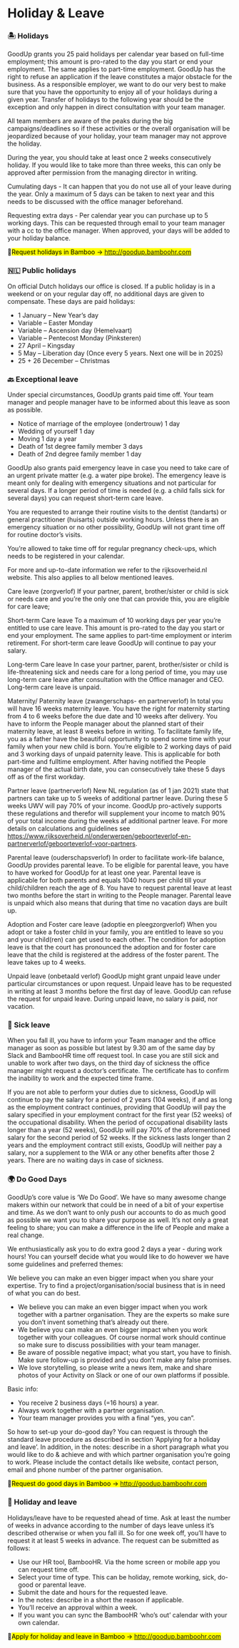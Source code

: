 <h1 style="margin-top: 1em;">Holiday & Leave</h1>

### 🏝️ Holidays
GoodUp grants you 25 paid holidays per calendar year based on full-time employment; this
amount is pro-rated to the day you start or end your employment. The same applies to part-time employment. GoodUp has the right to refuse an application if the leave constitutes a major obstacle for the business. As a responsible employer, we want to do our very best to make sure that you have the opportunity to enjoy all of your holidays during a given year.
Transfer of holidays to the following year should be the exception and only happen in direct
consultation with your team manager.

All team members are aware of the peaks during the big campaigns/deadlines so if these
activities or the overall organisation will be jeopardized because of your holiday, your team
manager may not approve the holiday.

During the year, you should take at least once 2 weeks consecutively holiday. If you would
like to take more than three weeks, this can only be approved after permission from the
managing director in writing.

Cumulating days - It can happen that you do not use all of your leave during the year. Only a maximum of 5 days can be taken to next year and this needs to be discussed with the office manager beforehand.

Requesting extra days - Per calendar year you can purchase up to 5 working days. This can be requested through email to your team manager with a cc to the office manager. When approved, your days will be added to your holiday balance.

🎍<mark>Request holidays in Bamboo -> http://goodup.bamboohr.com</mark>

### 🇳🇱 Public holidays
On official Dutch holidays our office is closed. If a public holiday is in a weekend or on your
regular day off, no additional days are given to compensate. These days are paid holidays:
- 1 January – New Year’s day
- Variable – Easter Monday
- Variable – Ascension day (Hemelvaart)
- Variable – Pentecost Monday (Pinksteren)
- 27 April – Kingsday
- 5 May – Liberation day (Once every 5 years. Next one will be in 2025)
- 25 + 26 December – Christmas

### 🔙 Exceptional leave
Under special circumstances, GoodUp grants paid time off. Your team manager and people
manager have to be informed about this leave as soon as possible.
-	Notice of marriage of the employee (ondertrouw) 1 day
-	Wedding of yourself 1 day
-	Moving 1 day a year
-	Death of 1st degree family member 3 days
-	Death of 2nd degree family member 1 day

GoodUp also grants paid emergency leave in case you need to take care of an urgent private
matter (e.g. a water pipe broke). The emergency leave is meant only for dealing with
emergency situations and not particular for several days. If a longer period of time is needed
(e.g. a child falls sick for several days) you can request short-term care leave.

You are requested to arrange their routine visits to the dentist (tandarts) or general
practitioner (huisarts) outside working hours. Unless there is an emergency situation or no
other possibility, GoodUp will not grant time off for routine doctor’s visits.

You’re allowed to take time off for regular pregnancy check-ups, which needs to be
registered in your calendar.

For more and up-to-date information we refer to the rijksoverheid.nl website. This also
applies to all below mentioned leaves.

Care leave (zorgverlof)
If your partner, parent, brother/sister or child is sick or needs care and you’re the only one
that can provide this, you are eligible for care leave;

Short-term Care leave
To a maximum of 10 working days per year you’re entitled to use care leave. This amount is
pro-rated to the day you start or end your employment. The same applies to part-time
employment or interim retirement. For short-term care leave GoodUp will continue to pay
your salary.

Long-term Care leave
In case your partner, parent, brother/sister or child is life-threatening sick and needs care for a long period of time, you may use long-term care leave after consultation with the Office manager and CEO. Long-term care leave is unpaid.

Maternity/ Paternity leave (zwangerschaps- en partnerverlof)
In total you will have 16 weeks maternity leave. You have the right for maternity starting from 4 to 6 weeks before the due date and 10 weeks after delivery. You have to inform the People manager about the planned start of their maternity leave, at least 8 weeks before in writing. To facilitate family life, you as a father have the beautiful opportunity to spend some time with your family when your new child is born. You’re eligible to 2 working days of paid and 3 working days of unpaid paternity leave. This is applicable for both part-time and fulltime employment. After having notified the People manager of the actual birth date, you can consecutively take these 5 days off as of the first workday.

Partner leave (partnerverlof)
New NL regulation (as of 1 jan 2021) state that partners can take up to 5 weeks of additional partner leave. During these 5 weeks UWV will pay 70% of your income. GoodUp pro-actively supports these regulations and therefor will supplement your income to match 90% of your total income during the weeks af additional partner leave. For more details on calculations and guidelines see https://www.rijksoverheid.nl/onderwerpen/geboorteverlof-en-partnerverlof/geboorteverlof-voor-partners. 

Parental leave (ouderschapsverlof)
In order to facilitate work-life balance, GoodUp provides parental leave. To be eligible for
parental leave, you have to have worked for GoodUp for at least one year. Parental leave is
applicable for both parents and equals 1040 hours per child till your child/children reach the
age of 8. You have to request parental leave at least two months before the start in writing to the People manager. Parental leave is unpaid which also means that during that time no vacation days are built up.


Adoption and Foster care leave (adoptie en pleegzorgverlof)
When you adopt or take a foster child in your family, you are entitled to leave so you and
your child(ren) can get used to each other. The condition for adoption leave is that the court
has pronounced the adoption and for foster care leave that the child is registered at the
address of the foster parent. The leave takes up to 4 weeks.

Unpaid leave (onbetaald verlof)
GoodUp might grant unpaid leave under particular circumstances or upon request. Unpaid leave has to be requested in writing at least 3 months before the first day of leave. GoodUp can refuse the request for unpaid leave. During unpaid leave, no salary is paid, nor vacation.

### 🤒 Sick leave
When you fall ill, you have to inform your Team manager and the office manager as soon as
possible but latest by 9.30 am of the same day by Slack and BambooHR
time off request tool. In case you are still sick and unable to work after two days, on the third day of sickness the office manager might request a doctor’s certificate. The certificate has to confirm the inability to work and the expected time frame.

If you are not able to perform your duties due to sickness, GoodUp will continue to pay the
salary for a period of 2 years (104 weeks), if and as long as the employment contract
continues, providing that GoodUp will pay the salary specified in your employment contract
for the first year (52 weeks) of the occupational disability. When the period of occupational
disability lasts longer than a year (52 weeks), GoodUp will pay 70% of the aforementioned
salary for the second period of 52 weeks. If the sickness lasts longer than 2 years and the
employment contract still exists, GoodUp will neither pay a salary, nor a supplement to the
WIA or any other benefits after those 2 years. There are no waiting days in case of sickness.


### 🌍 Do Good Days
GoodUp’s core value is ‘We Do Good’.
We have so many awesome change makers within our network that could be in need of a bit of your expertise and time. As we don’t want to only push our accounts to do as much good as possible we want you to share your purpose as well. It’s not only a great feeling to share; you can make a difference in the life of People and make a real change.

We enthusiastically ask you to do extra good 2 days a year - during work hours! You can
yourself decide what you would like to do however we have some guidelines and preferred
themes:

We believe you can make an even bigger impact when you share your expertise. Try to find
a project/organisation/social business that is in need of what you can do best.
-	We believe you can make an even bigger impact when you work together with a partner organisation. They are the experts so make sure you don’t invent something that’s already out there.
-	We believe you can make an even bigger impact when you work together with your colleagues. Of course normal work should continue so make sure to discuss
possibilities with your team manager.
-	Be aware of possible negative impact; what you start, you have to finish. Make sure
follow-up is provided and you don’t make any false promises. 
-	We love storytelling, so please write a news item, make and share photos of your
Activity on Slack or one of our own platforms if possible. 

Basic info:
- You receive 2 business days (=16 hours) a year.
- Always work together with a partner organisation.
- Your team manager provides you with a final “yes, you can”.

So how to set-up your do-good day?
You can request is through the standard leave procedure as described in section ‘Applying
for a holiday and leave’. In addition, in the notes: describe in a short paragraph what you
would like to do & achieve and with which partner organisation you’re going to work. Please
include the contact details like website, contact person, email and phone number of the
partner organisation.

🎍<mark>Request do good days in Bamboo -> http://goodup.bamboohr.com</mark>

### 📝 Holiday and leave
Holidays/leave have to be requested ahead of time. Ask at least the number of weeks in
advance according to the number of days leave unless it’s described otherwise or when you
fall ill. So for one week off, you’ll have to request it at least 5 weeks in advance. The request
can be submitted as follows:
-	Use our HR tool, BambooHR. Via the home screen or mobile app you can request
time off.
-	Select your time of type. This can be holiday, remote working, sick, do-good or
parental leave.
-	Submit the date and hours for the requested leave.
-	In the notes: describe in a short the reason if applicable.
-	You’ll receive an approval within a week.
-	If you want you can sync the BambooHR ‘who’s out’ calendar with your own calendar.

🎍<mark>Apply for holiday and leave in Bamboo -> http://goodup.bamboohr.com</mark>